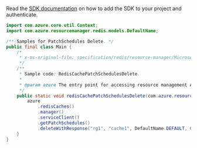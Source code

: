 Read the [SDK documentation](https://github.com/Azure/azure-sdk-for-java/blob/azure-resourcemanager_2.14.0/sdk/resourcemanager/azure-resourcemanager/README.md) on how to add the SDK to your project and authenticate.

```java
import com.azure.core.util.Context;
import com.azure.resourcemanager.redis.models.DefaultName;

/** Samples for PatchSchedules Delete. */
public final class Main {
    /*
     * x-ms-original-file: specification/redis/resource-manager/Microsoft.Cache/stable/2021-06-01/examples/RedisCachePatchSchedulesDelete.json
     */
    /**
     * Sample code: RedisCachePatchSchedulesDelete.
     *
     * @param azure The entry point for accessing resource management APIs in Azure.
     */
    public static void redisCachePatchSchedulesDelete(com.azure.resourcemanager.AzureResourceManager azure) {
        azure
            .redisCaches()
            .manager()
            .serviceClient()
            .getPatchSchedules()
            .deleteWithResponse("rg1", "cache1", DefaultName.DEFAULT, Context.NONE);
    }
}
```
